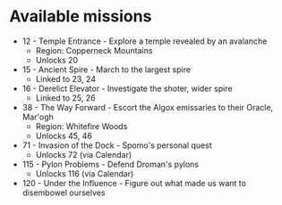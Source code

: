 # Available missions

- 12 - Temple Entrance - Explore a temple revealed by an avalanche
  - Region: Copperneck Mountains
  - Unlocks 20
- 15 - Ancient Spire - March to the largest spire
  - Linked to 23, 24
- 16 - Derelict Elevator - Investigate the shoter, wider spire
  - Linked to 25, 26
- 38 - The Way Forward - Escort the Algox emissaries to their Oracle, Mar'ogh
  - Region: Whitefire Woods
  - Unlocks 45, 46
- 71 - Invasion of the Dock - Spomo's personal quest
  - Unlocks 72 (via Calendar)
- 115 - Pylon Problems - Defend Droman's pylons
  - Unlocks 116 (via Calendar)
- 120 - Under the Influence - Figure out what made us want to disembowel ourselves
